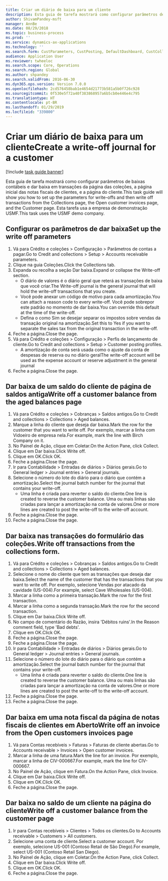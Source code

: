 ```yaml
---
title: Criar um diário de baixa para um cliente
description: Esta guia de tarefa mostrará como configurar parâmetros de baixas contábeis e dar baixa em transações da página das coleções, a página inicial das notas fiscais de clientes, e a página do cliente.
author: ShivamPandey-msft
manager: AnnBe
ms.date: 08/29/2018
ms.topic: business-process
ms.prod: ''
ms.service: dynamics-ax-applications
ms.technology: ''
ms.search.form: CustParameters, CustPosting, DefaultDashboard, CustCollectionsPoolsListPage, CustWriteOff, LedgerJournalTable, LedgerJournalTransDaily, CustCollections, CustOpenInvoicesListPage, CustTable
audience: Application User
ms.reviewer: twheeloc
ms.search.scope: Core, Operations
ms.search.region: Global
ms.author: shpandey
ms.search.validFrom: 2016-06-30
ms.dyn365.ops.version: Version 7.0.0
ms.openlocfilehash: 2cd576458bab1e4654d21773b581a5b0f726c928
ms.sourcegitcommit: 0f530e5f72a40f383868957a6b5cb0e446e4c795
ms.translationtype: HT
ms.contentlocale: pt-BR
ms.lasthandoff: 01/29/2019
ms.locfileid: "339800"
---
```

# <a name="create-a-write-off-journal-for-a-customer"></a><span data-ttu-id="d3d68-103">Criar um diário de baixa para um cliente</span><span class="sxs-lookup"><span data-stu-id="d3d68-103">Create a write-off journal for a customer</span></span>

[!include [task guide banner](../../includes/task-guide-banner.md)]

<span data-ttu-id="d3d68-104">Esta guia de tarefa mostrará como configurar parâmetros de baixas contábeis e dar baixa em transações da página das coleções, a página inicial das notas fiscais de clientes, e a página do cliente.</span><span class="sxs-lookup"><span data-stu-id="d3d68-104">This task guide will show you how to set up the parameters for write-offs and then write off transactions from the Collections page, the Open customer invoices page, and the Customer page.</span></span> <span data-ttu-id="d3d68-105">Esta tarefa usa a empresa de demonstração USMF.</span><span class="sxs-lookup"><span data-stu-id="d3d68-105">This task uses the USMF demo company.</span></span>


## <a name="set-up-the-write-off-parameters"></a><span data-ttu-id="d3d68-106">Configurar os parâmetros de dar baixa</span><span class="sxs-lookup"><span data-stu-id="d3d68-106">Set up the write off parameters</span></span>
1. <span data-ttu-id="d3d68-107">Vá para Crédito e coleções > Configuração > Parâmetros de contas a pagar.</span><span class="sxs-lookup"><span data-stu-id="d3d68-107">Go to Credit and collections > Setup > Accounts receivable parameters.</span></span>
2. <span data-ttu-id="d3d68-108">Clique na guia Coleções.</span><span class="sxs-lookup"><span data-stu-id="d3d68-108">Click the Collections tab.</span></span>
3. <span data-ttu-id="d3d68-109">Expanda ou recolha a seção Dar baixa.</span><span class="sxs-lookup"><span data-stu-id="d3d68-109">Expand or collapse the Write-off section.</span></span>
    * <span data-ttu-id="d3d68-110">O diário de valores é o diário geral que reterá as transações de baixa que você criar.</span><span class="sxs-lookup"><span data-stu-id="d3d68-110">The Write-off journal is the general journal that will hold the write-off transactions that you create.</span></span>  
    * <span data-ttu-id="d3d68-111">Você pode anexar um código de motivo para cada amortização.</span><span class="sxs-lookup"><span data-stu-id="d3d68-111">You can attach a reason code to every write-off.</span></span> <span data-ttu-id="d3d68-112">Você pode sobrepor este padrão no momento de dar baixa.</span><span class="sxs-lookup"><span data-stu-id="d3d68-112">You can override this default at the time of the write-off.</span></span>  
    * <span data-ttu-id="d3d68-113">Defina o como Sim se desejar separar os impostos sobre vendas da transação original na amortização.</span><span class="sxs-lookup"><span data-stu-id="d3d68-113">Set this to Yes if you want to separate the sales tax from the original transaction in the write-off.</span></span>  
4. <span data-ttu-id="d3d68-114">Feche a página.</span><span class="sxs-lookup"><span data-stu-id="d3d68-114">Close the page.</span></span>
5. <span data-ttu-id="d3d68-115">Vá para Crédito e coleções > Configuração > Perfis de lançamento de cliente.</span><span class="sxs-lookup"><span data-stu-id="d3d68-115">Go to Credit and collections > Setup > Customer posting profiles.</span></span>
    * <span data-ttu-id="d3d68-116">A amortização de conta será usada como o ajuste da conta de despesas de reserva ou no diário geral</span><span class="sxs-lookup"><span data-stu-id="d3d68-116">The write-off account will be used as the expense account or reserve adjustment in the general journal</span></span>   
6. <span data-ttu-id="d3d68-117">Feche a página.</span><span class="sxs-lookup"><span data-stu-id="d3d68-117">Close the page.</span></span>

## <a name="write-off-a-customer-balance-from-the-aged-balances-page"></a><span data-ttu-id="d3d68-118">Dar baixa de um saldo do cliente de página de saldos antiga</span><span class="sxs-lookup"><span data-stu-id="d3d68-118">Write off a customer balance from the aged balances page</span></span>
1. <span data-ttu-id="d3d68-119">Vá para Crédito e coleções > Cobranças > Saldos antigos.</span><span class="sxs-lookup"><span data-stu-id="d3d68-119">Go to Credit and collections > Collections > Aged balances.</span></span>
2. <span data-ttu-id="d3d68-120">Marque a linha do cliente que deseja dar baixa.</span><span class="sxs-lookup"><span data-stu-id="d3d68-120">Mark the row for the customer that you want to write off.</span></span> <span data-ttu-id="d3d68-121">Por exemplo, marcar a linha com Vidoeiro de empresa nela.</span><span class="sxs-lookup"><span data-stu-id="d3d68-121">For example, mark the line with Birch Company on it.</span></span>
3. <span data-ttu-id="d3d68-122">No Painel de Ação, clique em Coletar.</span><span class="sxs-lookup"><span data-stu-id="d3d68-122">On the Action Pane, click Collect.</span></span>
4. <span data-ttu-id="d3d68-123">Clique em Dar baixa.</span><span class="sxs-lookup"><span data-stu-id="d3d68-123">Click Write off.</span></span>
5. <span data-ttu-id="d3d68-124">Clique em OK.</span><span class="sxs-lookup"><span data-stu-id="d3d68-124">Click OK.</span></span>
6. <span data-ttu-id="d3d68-125">Feche a página.</span><span class="sxs-lookup"><span data-stu-id="d3d68-125">Close the page.</span></span>
7. <span data-ttu-id="d3d68-126">Ir para Contabilidade > Entradas de diários > Diários gerais.</span><span class="sxs-lookup"><span data-stu-id="d3d68-126">Go to General ledger > Journal entries > General journals.</span></span>
8. <span data-ttu-id="d3d68-127">Selecione o número do lote do diário para o diário que contém a amortização.</span><span class="sxs-lookup"><span data-stu-id="d3d68-127">Select the journal batch number for the journal that contains your write-off.</span></span>
    * <span data-ttu-id="d3d68-128">Uma linha é criada para reverter o saldo do cliente.</span><span class="sxs-lookup"><span data-stu-id="d3d68-128">One line is created to reverse the customer balance.</span></span> <span data-ttu-id="d3d68-129">Uma ou mais linhas são criadas para lançar a amortização na conta de valores.</span><span class="sxs-lookup"><span data-stu-id="d3d68-129">One or more lines are created to post the write-off to the write-off account.</span></span>  
9. <span data-ttu-id="d3d68-130">Feche a página.</span><span class="sxs-lookup"><span data-stu-id="d3d68-130">Close the page.</span></span>
10. <span data-ttu-id="d3d68-131">Feche a página.</span><span class="sxs-lookup"><span data-stu-id="d3d68-131">Close the page.</span></span>

## <a name="write-off-transactions-from-the-collections-form"></a><span data-ttu-id="d3d68-132">Dar baixa nas transações do formulário das coleções.</span><span class="sxs-lookup"><span data-stu-id="d3d68-132">Write off transactions from the collections form.</span></span>
1. <span data-ttu-id="d3d68-133">Vá para Crédito e coleções > Cobranças > Saldos antigos.</span><span class="sxs-lookup"><span data-stu-id="d3d68-133">Go to Credit and collections > Collections > Aged balances.</span></span>
2. <span data-ttu-id="d3d68-134">Selecione o nome do cliente que tem as transações que deseja dar baixa.</span><span class="sxs-lookup"><span data-stu-id="d3d68-134">Select the name of the customer that has the transactions that you want to write off.</span></span> <span data-ttu-id="d3d68-135">Por exemplo, selecione Vendas por atacado da cavidade (US-004).</span><span class="sxs-lookup"><span data-stu-id="d3d68-135">For example, select Cave Wholesales (US-004).</span></span>
3. <span data-ttu-id="d3d68-136">Marcar a linha como a primeira transação.</span><span class="sxs-lookup"><span data-stu-id="d3d68-136">Mark the row for the first transaction.</span></span>
4. <span data-ttu-id="d3d68-137">Marcar a linha como a segunda transação.</span><span class="sxs-lookup"><span data-stu-id="d3d68-137">Mark the row for the second transaction.</span></span>
5. <span data-ttu-id="d3d68-138">Clique em Dar baixa.</span><span class="sxs-lookup"><span data-stu-id="d3d68-138">Click Write off.</span></span>
6. <span data-ttu-id="d3d68-139">No campo de comentário do Razão, insira 'Débitos ruins'.</span><span class="sxs-lookup"><span data-stu-id="d3d68-139">In the Reason comment field, type 'Bad debts'.</span></span>
7. <span data-ttu-id="d3d68-140">Clique em OK.</span><span class="sxs-lookup"><span data-stu-id="d3d68-140">Click OK.</span></span>
8. <span data-ttu-id="d3d68-141">Feche a página.</span><span class="sxs-lookup"><span data-stu-id="d3d68-141">Close the page.</span></span>
9. <span data-ttu-id="d3d68-142">Feche a página.</span><span class="sxs-lookup"><span data-stu-id="d3d68-142">Close the page.</span></span>
10. <span data-ttu-id="d3d68-143">Ir para Contabilidade > Entradas de diários > Diários gerais.</span><span class="sxs-lookup"><span data-stu-id="d3d68-143">Go to General ledger > Journal entries > General journals.</span></span>
11. <span data-ttu-id="d3d68-144">Selecione o número do lote do diário para o diário que contém a amortização.</span><span class="sxs-lookup"><span data-stu-id="d3d68-144">Select the journal batch number for the journal that contains your write-off.</span></span>
    * <span data-ttu-id="d3d68-145">Uma linha é criada para reverter o saldo do cliente.</span><span class="sxs-lookup"><span data-stu-id="d3d68-145">One line is created to reverse the customer balance.</span></span> <span data-ttu-id="d3d68-146">Uma ou mais linhas são criadas para lançar a amortização na conta de valores.</span><span class="sxs-lookup"><span data-stu-id="d3d68-146">One or more lines are created to post the write-off to the write-off account.</span></span>  
12. <span data-ttu-id="d3d68-147">Feche a página.</span><span class="sxs-lookup"><span data-stu-id="d3d68-147">Close the page.</span></span>
13. <span data-ttu-id="d3d68-148">Feche a página.</span><span class="sxs-lookup"><span data-stu-id="d3d68-148">Close the page.</span></span>

## <a name="write-off-an-invoice-from-the-open-customers-invoices-page"></a><span data-ttu-id="d3d68-149">Dar baixa em uma nota fiscal da página de notas fiscais de clientes em Aberto</span><span class="sxs-lookup"><span data-stu-id="d3d68-149">Write off an invoice from the Open customers invoices page</span></span>
1. <span data-ttu-id="d3d68-150">Vá para Contas recebíveis > Faturas > Faturas de cliente abertas.</span><span class="sxs-lookup"><span data-stu-id="d3d68-150">Go to Accounts receivable > Invoices > Open customer invoices.</span></span>
2. <span data-ttu-id="d3d68-151">Marcar a linha de uma fatura.</span><span class="sxs-lookup"><span data-stu-id="d3d68-151">Mark the line for an invoice.</span></span> <span data-ttu-id="d3d68-152">Por exemplo, marcar a linha de CIV-000667.</span><span class="sxs-lookup"><span data-stu-id="d3d68-152">For example, mark the line for CIV-000667.</span></span>
3. <span data-ttu-id="d3d68-153">No Painel de Ação, clique em Fatura.</span><span class="sxs-lookup"><span data-stu-id="d3d68-153">On the Action Pane, click Invoice.</span></span>
4. <span data-ttu-id="d3d68-154">Clique em Dar baixa.</span><span class="sxs-lookup"><span data-stu-id="d3d68-154">Click Write off.</span></span>
5. <span data-ttu-id="d3d68-155">Clique em OK.</span><span class="sxs-lookup"><span data-stu-id="d3d68-155">Click OK.</span></span>
6. <span data-ttu-id="d3d68-156">Feche a página.</span><span class="sxs-lookup"><span data-stu-id="d3d68-156">Close the page.</span></span>

## <a name="write-off-a-customer-balance-from-the-customer-page"></a><span data-ttu-id="d3d68-157">Dar baixa no saldo de um cliente na página do cliente</span><span class="sxs-lookup"><span data-stu-id="d3d68-157">Write off a customer balance from the customer page</span></span>
1. <span data-ttu-id="d3d68-158">Ir para Contas recebíveis > Clientes > Todos os clientes.</span><span class="sxs-lookup"><span data-stu-id="d3d68-158">Go to Accounts receivable > Customers > All customers.</span></span>
2. <span data-ttu-id="d3d68-159">Selecione uma conta de cliente.</span><span class="sxs-lookup"><span data-stu-id="d3d68-159">Select a customer account.</span></span> <span data-ttu-id="d3d68-160">Por exemplo, selecione US-001 (Contoso Retail de São Diego).</span><span class="sxs-lookup"><span data-stu-id="d3d68-160">For example, select US-001 (Contoso Retail San Diego).</span></span>
3. <span data-ttu-id="d3d68-161">No Painel de Ação, clique em Coletar.</span><span class="sxs-lookup"><span data-stu-id="d3d68-161">On the Action Pane, click Collect.</span></span>
4. <span data-ttu-id="d3d68-162">Clique em Dar baixa.</span><span class="sxs-lookup"><span data-stu-id="d3d68-162">Click Write off.</span></span>
5. <span data-ttu-id="d3d68-163">Clique em OK.</span><span class="sxs-lookup"><span data-stu-id="d3d68-163">Click OK.</span></span>
6. <span data-ttu-id="d3d68-164">Feche a página.</span><span class="sxs-lookup"><span data-stu-id="d3d68-164">Close the page.</span></span>


